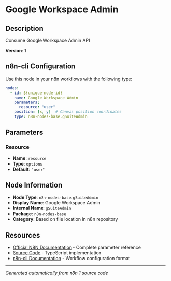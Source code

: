 # Google Workspace Admin

## Description

Consume Google Workspace Admin API

**Version**: 1

## n8n-cli Configuration

Use this node in your n8n workflows with the following type:

```yaml
nodes:
  - id: ${unique-node-id}
    name: Google Workspace Admin
    parameters:
      resource: "user"
    position: [x, y]  # Canvas position coordinates
    type: n8n-nodes-base.gSuiteAdmin
```

## Parameters

### Resource

- **Name**: `resource`
- **Type**: `options`
- **Default**: `"user"`


## Node Information

- **Node Type**: `n8n-nodes-base.gSuiteAdmin`
- **Display Name**: Google Workspace Admin
- **Internal Name**: `gSuiteAdmin`
- **Package**: `n8n-nodes-base`
- **Category**: Based on file location in n8n repository

## Resources

- [Official N8N Documentation](https://docs.n8n.io/integrations/builtin/app-nodes/n8n-nodes-base.gsuiteadmin/) - Complete parameter reference
- [Source Code](https://github.com/n8n-io/n8n/blob/master/packages/nodes-base/nodes/Google/GSuiteAdmin/GSuiteAdmin.node.ts) - TypeScript implementation
- [n8n-cli Documentation](https://github.com/edenreich/n8n-cli) - Workflow configuration format

---
*Generated automatically from n8n 1 source code*
